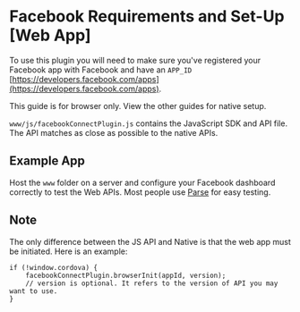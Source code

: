 # Facebook Requirements and Set-Up [Web App]

To use this plugin you will need to make sure you've registered your Facebook app with Facebook and have an `APP_ID` [https://developers.facebook.com/apps](https://developers.facebook.com/apps).

This guide is for browser only. View the other guides for native setup.

`www/js/facebookConnectPlugin.js` contains the JavaScript SDK and API file. The API matches as close as possible to the native APIs.

## Example App

Host the `www` folder on a server and configure your Facebook dashboard correctly to test the Web APIs. Most people use [Parse](https://parse.com/) for easy testing.


## Note

The only difference between the JS API and Native is that the web app must be initiated. Here is an example:

	if (!window.cordova) {
    	facebookConnectPlugin.browserInit(appId, version);
    	// version is optional. It refers to the version of API you may want to use.
	}